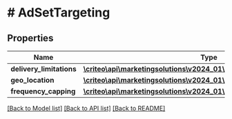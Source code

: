 # # AdSetTargeting

## Properties

Name | Type | Description | Notes
------------ | ------------- | ------------- | -------------
**delivery_limitations** | [**\criteo\api\marketingsolutions\v2024_01\Model\AdSetDeliveryLimitations**](AdSetDeliveryLimitations.md) |  | [optional]
**geo_location** | [**\criteo\api\marketingsolutions\v2024_01\Model\AdSetGeoLocation**](AdSetGeoLocation.md) |  | [optional]
**frequency_capping** | [**\criteo\api\marketingsolutions\v2024_01\Model\AdSetFrequencyCapping**](AdSetFrequencyCapping.md) |  | [optional]

[[Back to Model list]](../../README.md#models) [[Back to API list]](../../README.md#endpoints) [[Back to README]](../../README.md)

